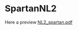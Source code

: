 # SpartanNL2
Here a preview 
[NL2_spartan.pdf](https://github.com/camillacasiraghi/SpartanNL2/files/11599657/NL2_spartan.pdf)
